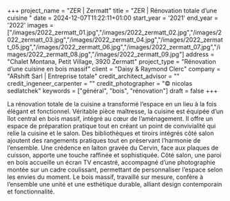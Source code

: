 +++
project_name = "ZER | Zermatt"
title = "ZER | Rénovation totale d’une cuisine "
date = 2024-12-07T11:22:11+01:00
start_year = '2021'
end_year = '2022'
images = ["/images/2022_zermatt_01.jpg","/images/2022_zermatt_02.jpg","/images/2022_zermatt_03.jpg","/images/2022_zermatt_04.jpg","/images/2022_zermatt_05.jpg","/images/2022_zermatt_06.jpg","/images/2022_zermatt_07.jpg","/images/2022_zermatt_08.jpg","/images/2022_zermatt_09.jpg"]
address = "Chalet Montana, Petit Village, 3920 Zermatt"
project_type = "Rénovation d’une cuisine en bois massif"
client = "Daisy & Raymond Clerc"
company = "ARshift Sarl | Entreprise totale"
credit_architect_advisor = ""
credit_ingeneer_carpenter = ""
credit_photographer = "© nicolas sedlatchek"
keywords = ["général", "bois", "rénovation"]
draft = false
+++


La rénovation totale de la cuisine a transformé l’espace en un lieu à la fois élégant et fonctionnel. Véritable pièce maîtresse, la cuisine est équipée d’un îlot central en bois massif, intégré au cœur de l’aménagement. Il offre un espace de préparation pratique tout en créant un point de convivialité qui relie la cuisine et le salon. Des bibliothèques et tiroirs intégrés côté salon ajoutent des rangements pratiques tout en préservant l’harmonie de l’ensemble.
Une crédence en laiton gravée du Cervin, face aux plaques de cuisson, apporte une touche raffinée et sophistiquée. Côté salon, une paroi en bois accueille un écran TV encastré, accompagné d’une photographie montée sur un cadre coulissant, permettant de personnaliser l’espace selon les envies du moment. Le bois massif, travaillé sur mesure, confère à l’ensemble une unité et une esthétique durable, alliant design contemporain et fonctionnalité.